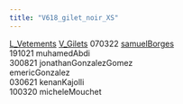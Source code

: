 ```yaml
---
title: "V618_gilet_noir_XS"
---
```


[L_Vetements](notes/equipements/L_Vetements.md) [V_Gilets](notes/equipements/vetements/V_Gilets.md) 070322 [samuelBorges](notes/utilisateurs/beneficiaires/samuelBorges.md)\
191021 muhamedAbdi\
300821 jonathanGonzalezGomez\
emericGonzalez\
030621 kenanKajolli\
100320 micheleMouchet